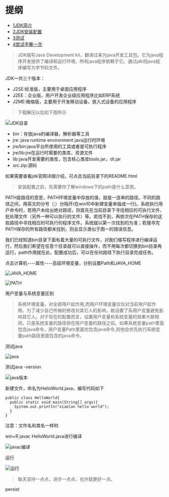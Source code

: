 # 提纲 
- [1JDK简介](#head1)  
- [2JDK安装配置](#head2)  
- [3测试](#head3)  
- [4尝试手撕一次](#head4)

<span id=head1></span>

> JDK缩写Java Development kit，翻译过来为java开发工具包。它为java程序开发提供了编译和运行环境，所有java程序依赖于它。通过jdk将java程序编写为字节码文件。

JDK一共三个版本：

- J2SE:标准版，主要用于桌面应用程序
- J2EE：企业版，用户开发企业级应用程序比如ERP系统
- J2ME:微缩版，主要用于开发移动设备，嵌入式设备的应用程序

> 下载解压以后如下图所示

![JDK目录](https://imgkr.cn-bj.ufileos.com/1a3d8604-90e0-4a11-a769-a8191a5358db.png)

- bin：存放java的编译器，解析器等工具
- jre: java runtime environment java运行时环境
- jre/bin:java平台所使用的工具或者是可执行程序
- jre/lib:jre在运行时需要的类库，资源文件
- lib:java开发需要的类库，包含核心类库tools.jar，dt.jar
- src.zip:源码

如果需要查看jdk官网详细介绍，可点击当前目录下的README.html


<span id=head2></span>

> 安装配置之前，先需要你了解windows下的path是什么意思。

PATH是路径的意思，PATH环境变量中存放的值，就是一连串的路径。不同的路径之间，用英文的分号（;）分隔开(在win10中新建变量单独成一行)。系统执行用户命令时，若用户未给出绝对路径，则首先在当前目录下寻找相应的可执行文件、批处理文件（另外一种可以执行的文件）等。若找不到，再依次在PATH保存的这些路径中寻找相应的可执行的程序文件。系统就以第一次找到的为准；若搜寻完PATH保存的所有路径都未找到，则会显示类似于图一的错误信息。

我们已经知道bin目录下面有着大量的可执行文件，对我们缩写程序进行编译运行，然后我们希望在任意个目录就可以直接操作，而不用每次都切换到bin目录再运行，path作用就在此，配置成功后，可以在任何路径下执行目录完成任务。

点击计算机----属性----高级环境变量，分别设置Path和JAVA_HOME

![JAVA_HOME](https://imgkr.cn-bj.ufileos.com/55ace626-0b25-4b6e-918a-a65fa5b84656.png)

![PATH](https://imgkr.cn-bj.ufileos.com/c077c08a-2b14-4c00-a682-5890ca53bf6e.png)

用户变量与系统变量区别

>  系统环境变量。对全部用户起作用,而用户环境变量仅仅对当前用户起作用。为了减少自己所做的修改对其它人的影响，故设置了系用户变量避免影响其它人。对于现在的配置而言，设置用户变量和系统变量的效果大致相同，只是系统变量的路径排在用户变量的路径之前。如果系统变量path里面包含java命令，用户变量Path里面也包含java命令,则他会优先执行系统变量path路径里面包含的java命令。

<span id=head3></span>

测试java

![java](https://imgkr.cn-bj.ufileos.com/3f8d7b5f-6be6-45ce-aca7-31478a899f9b.png)

测试java -version

![java版本](https://imgkr.cn-bj.ufileos.com/57b85d0f-a73f-4bd5-9ce1-095dd79e398a.png)

<span id=head4></span>

新建文件，命名为HelloWorld.java，编写代码如下

```
public class HelloWorld{
  public static void main(String[] args){
    System.out.println("xiaolan hello world");
  }
}
```
注意：文件名和类名一样哟

win+R javac HelloWorld.java进行编译

![javac编译](https://imgkr.cn-bj.ufileos.com/b8c7e235-0dff-4184-a0b1-5248c7ac5f39.png)

运行

![运行](https://imgkr.cn-bj.ufileos.com/817f2c1b-530b-4af7-bc33-ef945b3211c5.png)

> 每天坚持一点点，进步一点点，也许就更好一点。

persist








